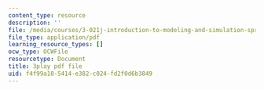 ```yaml
---
content_type: resource
description: ''
file: /media/courses/3-021j-introduction-to-modeling-and-simulation-spring-2012/f4f99a185414e382c024fd2f0d6b3849_Iq8yyEHm_jI.pdf
file_type: application/pdf
learning_resource_types: []
ocw_type: OCWFile
resourcetype: Document
title: 3play pdf file
uid: f4f99a18-5414-e382-c024-fd2f0d6b3849
---
```

